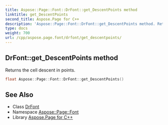 ```yaml
---
title: Aspose::Page::Font::DrFont::get_DescentPoints method
linktitle: get_DescentPoints
second_title: Aspose.Page for C++
description: 'Aspose::Page::Font::DrFont::get_DescentPoints method. Returns the cell descent in points in C++.'
type: docs
weight: 700
url: /cpp/aspose.page.font/drfont/get_descentpoints/
---
```

## DrFont::get_DescentPoints method


Returns the cell descent in points.

```cpp
float Aspose::Page::Font::DrFont::get_DescentPoints()
```

## See Also

* Class [DrFont](../)
* Namespace [Aspose::Page::Font](../../)
* Library [Aspose.Page for C++](../../../)
